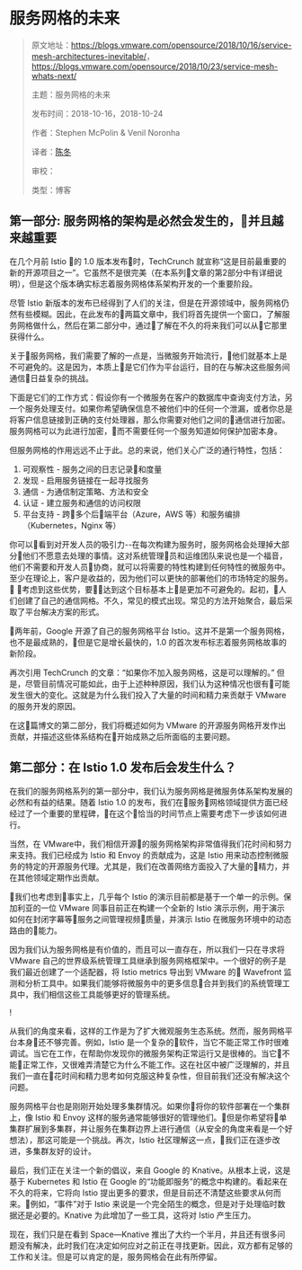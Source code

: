 # 服务网格的未来

> 原文地址：<https://blogs.vmware.com/opensource/2018/10/16/service-mesh-architectures-inevitable/>，<https://blogs.vmware.com/opensource/2018/10/23/service-mesh-whats-next/>
>
> 主题：服务网格的未来
>
> 发布时间：2018-10-16，2018-10-24
> 
> 作者：Stephen McPolin & Venil Noronha
> 
> 译者：[陈冬](https://github.com/shaobai)
>
> 审校：
>
> 类型：博客

## 第一部分: 服务网格的架构是必然会发生的，并且越来越重要

在几个月前 Istio 的 1.0 版本发布时，TechCrunch 就宣称“这是目前最重要的新的开源项目之一”。它虽然不是很完美（在本系列文章的第2部分中有详细说明），但是这个版本确实标志着服务网格体系架构开发的一个重要阶段。

尽管 Istio 新版本的发布已经得到了人们的关注，但是在开源领域中，服务网格仍然有些模糊。因此，在此发布的两篇文章中，我们将首先提供一个窗口，了解服务网格做什么，然后在第二部分中，通过了解在不久的将来我们可以从它那里获得什么。

关于服务网格，我们需要了解的一点是，当微服务开始流行，他们就基本上是不可避免的。这是因为，本质上是它们作为平台运行，目的在与解决这些服务间通信日益复杂的挑战。

下面是它们的工作方式：假设你有一个微服务在客户的数据库中查询支付方法，另一个服务处理支付。如果你希望确保信息不被他们中的任何一个泄漏，或者你总是将客户信息链接到正确的支付处理器，那么你需要对他们之间的通信进行加密。服务网格可以为此进行加密，而不需要任何一个服务知道如何保护加密本身。

但服务网格的作用远远不止于此。总的来说，他们关心广泛的通行特性，包括：

  1. 可观察性 - 服务之间的日志记录和度量
  1. 发现 - 启用服务链接在一起寻找服务
  1. 通信 - 为通信制定策略、方法和安全
  1. 认证 - 建立服务和通信的访问权限
  1. 平台支持 - 跨多个后端平台（Azure，AWS 等）和服务编排（Kubernetes，Nginx 等）

你可以看到对开发人员的吸引力--在每次构建为服务时，服务网格会处理掉大部分他们不愿意去处理的事情。这对系统管理员和运维团队来说也是一个福音，他们不需要和开发人员协商，就可以将需要的特性构建到任何特性的微服务中。至少在理论上，客户是收益的，因为他们可以更快的部署他们的市场特定的服务。

考虑到这些优势，要达到这个目标基本上是更加不可避免的。起初，人们创建了自己的通信网格。不久，常见的模式出现。常见的方法开始聚合，最后采取了平台解决方案的形式。

两年前，Google 开源了自己的服务网格平台 Istio。这并不是第一个服务网格，也不是最成熟的，但是它是增长最快的，1.0 的首次发布标志着服务网格故事的新阶段。

再次引用 TechCrunch 的文章：“如果你不加入服务网格，这是可以理解的。” 但是，尽管目前情况可能如此，由于上述种种原因，我们认为这种情况也很有可能发生很大的变化。这就是为什么我们投入了大量的时间和精力来贡献于 VMware 的服务开发的原因。

在这篇博文的第二部分，我们将概述如何为 VMware 的开源服务网格开发作出贡献，并描述这些体系结构在开始成熟之后所面临的主要问题。

## 第二部分：在 Istio 1.0 发布后会发生什么？

在我们的服务网格系列的第一部分中，我们认为服务网格是微服务体系架构发展的必然和有益的结果。随着 Istio 1.0 的发布，我们在服务网格领域提供方面已经经过了一个重要的里程碑，在这个恰当的时间节点上需要考虑下一步该如何进行。

当然，在 VMware中，我们相信开源的服务网格架构非常值得我们花时间和努力来支持。我们已经成为 Istio 和 Envoy 的贡献成为，这是 Istio 用来动态控制微服务的特定的开源服务代理。尤其是，我们在改善网络方面投入了大量的精力，并在其他领域定期作出贡献。

我们也考虑到事实上，几乎每个 Istio 的演示目前都是基于一个单一的示例。保加利亚的一位 VMware 同事目前正在构建一个全新的 Istio 演示示例，用于演示如何在封闭字幕等服务之间管理视频质量，并演示 Istio 在微服务环境中的动态路由的能力。

因为我们认为服务网格是有价值的，而且可以一直存在，所以我们一只在寻求将 VMware 自己的世界级系统管理工具继承到服务网格框架中。一个很好的例子是我们最近创建了一个适配器，将 Istio metrics 导出到 VMware 的 Wavefront 监测和分析工具中。如果我们能够将微服务中的更多信息合并到我们的系统管理工具中，我们相信这些工具能够更好的管理系统。

!
[](https://ws2.sinaimg.cn/large/006tNbRwgy1fwp4etrgwvj30sg0iz782.jpg)

从我们的角度来看，这样的工作是为了扩大微观服务生态系统。然而，服务网格平台本身还不够完善。例如，Istio 是一个复杂的软件，当它不能正常工作时很难调试。当它在工作，在帮助你发现你的微服务架构正常运行又是很棒的。当它不能正常工作，又很难弄清楚它为什么不能工作。这在社区中被广泛理解的，并且我们一直在花时间和精力思考如何克服这种复杂性，但目前我们还没有解决这个问题。

服务网格平台也是刚刚开始处理多集群情况。如果你将你的软件部署在一个集群上，像 Istio 和 Envoy 这样的服务通常能够很好的管理他们。但是你希望将单集群扩展到多集群，并让服务在集群边界上进行通信（从安全的角度来看是一个好想法），那这可能是一个挑战。再次，Istio 社区理解这一点，我们正在逐步改进，多集群友好的设计。

最后，我们正在关注一个新的倡议，来自 Google 的 Knative。从根本上说，这是基于 Kubernetes 和 Istio 在 Google 的“功能即服务”的概念中构建的。看起来在不久的将来，它将向 Istio 提出更多的要求，但是目前还不清楚这些要求从何而来。例如，“事件”对于 Istio 来说是一个完全陌生的概念，但是对于处理临时数据还是必要的。Knative 为此增加了一些工具，这将对 Istio 产生压力。

现在，我们只是在看到 Space—Knative 推出了大约一个半月，并且还有很多问题没有解决，此时我们在决定如何应对之前正在寻找更新。因此，双方都有足够的工作和关注。但是可以肯定的是，服务网格会在此有所停留。